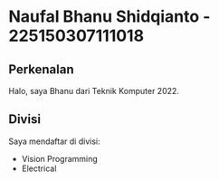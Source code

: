# Naufal Bhanu Shidqianto - 225150307111018
## Perkenalan
Halo, saya Bhanu dari Teknik Komputer 2022.
## Divisi
Saya mendaftar di divisi:
- Vision Programming
- Electrical